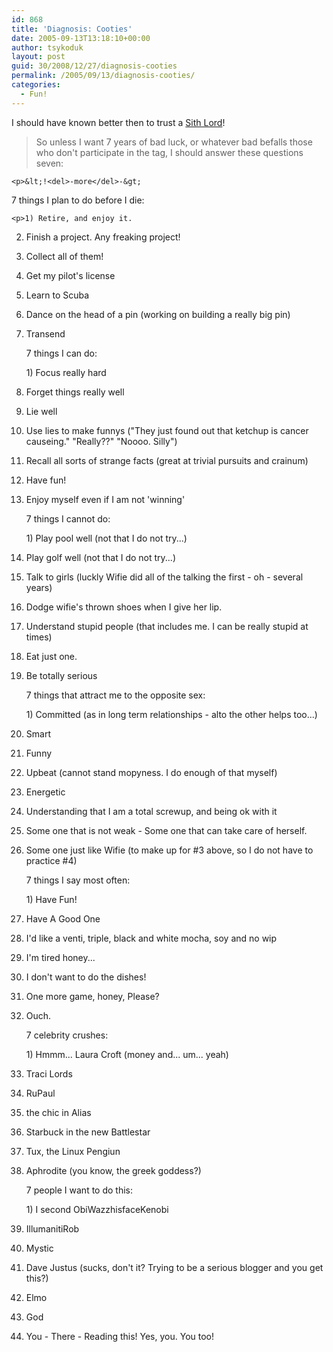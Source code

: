 ```yaml
---
id: 868
title: 'Diagnosis: Cooties'
date: 2005-09-13T13:18:10+00:00
author: tsykoduk
layout: post
guid: 30/2008/12/27/diagnosis-cooties
permalink: /2005/09/13/diagnosis-cooties/
categories:
  - Fun!
---
```

<p>I should have known better then to trust a <a href="http://welcomesithlords.blogspot.com/2005/09/diagnosis-cooties.html">Sith Lord</a>!</p>


<blockquote>So unless I want 7 years of bad luck, or whatever bad befalls those who don't participate in the tag, I should answer these questions seven:</blockquote>

	<p>&lt;!<del>-more</del>-&gt;
7 things I plan to do before I die:</p>


	<p>1) Retire, and enjoy it.
2) Finish a project. Any freaking project!
3) Collect all of them!
4) Get my pilot's license
5) Learn to Scuba
6) Dance on the head of a pin (working on building a really big pin)
7) Transend</p>


	<p>7 things I can do:</p>


	<p>1) Focus really hard
2) Forget things really well
3) Lie well
4) Use lies to make funnys ("They just found out that ketchup is cancer causeing." "Really??" "Noooo. Silly")
5) Recall all sorts of strange facts (great at trivial pursuits and crainum)
6) Have fun!
7) Enjoy myself even if I am not 'winning'</p>


	<p>7 things I cannot do:</p>


	<p>1) Play pool well (not that I do not try...)
2) Play golf well (not that I do not try...)
3) Talk to girls (luckly Wifie did all of the talking the first - oh - several years)
4) Dodge wifie's thrown shoes when I give her lip.
5) Understand stupid people (that includes me. I can be really stupid at times)
6) Eat just one.
7) Be totally serious</p>


	<p>7 things that attract me to the opposite sex:</p>


	<p>1) Committed (as in long term relationships - alto the other helps too...)
2) Smart
3) Funny
4) Upbeat (cannot stand mopyness. I do enough of that myself)
5) Energetic
6) Understanding that I am a total screwup, and being ok with it
7) Some one that is not weak - Some one that can take care of herself.
8) Some one just like Wifie (to make up for #3 above, so I do not have to practice #4)</p>


	<p>7 things I say most often:</p>


	<p>1) Have Fun!
2) Have A Good One
3) I'd like a venti, triple, black and white mocha, soy and no wip
4) I'm tired honey...
5) I don't want to do the dishes!
6) One more game, honey, Please?
7) Ouch.</p>


	<p>7 celebrity crushes:</p>


	<p>1) Hmmm... Laura Croft (money and... um... yeah)
2) Traci Lords
3) RuPaul
4) the chic in Alias
5) Starbuck in the new Battlestar
6) Tux, the Linux Pengiun
7) Aphrodite (you know, the greek goddess?)</p>


	<p>7 people I want to do this:</p>


	<p>1) I second ObiWazzhisfaceKenobi
2) IllumanitiRob
3) Mystic
4) Dave Justus (sucks, don't it? Trying to be a serious blogger and you get this?)
5) Elmo
6) God
7) You - There - Reading this! Yes, you. You too!</p>